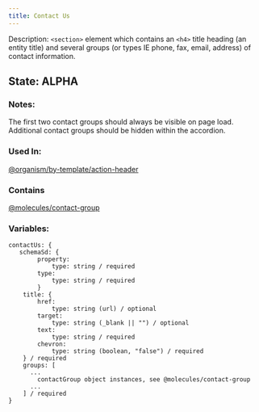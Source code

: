 ```yaml
---
title: Contact Us
---
```

Description: `<section>` element which contains an `<h4>` title heading (an entity title) and several groups (or types IE phone, fax, email, address) of contact information.

## State: ALPHA

### Notes:
The first two contact groups should always be visible on page load.  Additional contact groups should be hidden within the accordion.

### Used In:
[@organism/by-template/action-header](?p=organism-action-header)

### Contains
[@molecules/contact-group](?p=molecules-contact-group)

### Variables:
~~~
contactUs: {
   schemaSd: {
        property: 
            type: string / required
        type: 
            type: string / required
        }
    title: {
        href:
            type: string (url) / optional
        target:
            type: string (_blank || "") / optional
        text:
            type: string / required
        chevron:
            type: string (boolean, "false") / required
    } / required
    groups: [
      ...
        contactGroup object instances, see @molecules/contact-group
      ...
    ] / required
}
~~~
